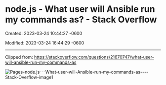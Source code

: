# node.js - What user will Ansible run my commands as? - Stack Overflow

Created: 2023-03-24 10:44:27 -0600

Modified: 2023-03-24 16:44:29 -0600

---

Clipped from: <https://stackoverflow.com/questions/21670747/what-user-will-ansible-run-my-commands-as>

![Pages-node.js---What-user-will-Ansible-run-my-commands-as----Stack-Overflow-image1](200-SalusITGroup/attachment/Pages-node.js---What-user-will-Ansible-run-my-commands-as----Stack-Overflow-image1.png)

